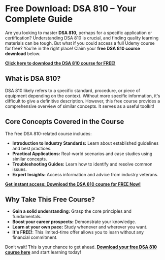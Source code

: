 # Free Download: DSA 810 – Your Complete Guide

Are you looking to master **DSA 810**, perhaps for a specific application or certification? Understanding DSA 810 is crucial, and finding quality learning materials can be tough.  But what if you could access a full Udemy course for free? You’re in the right place!  Claim your **free DSA 810 course download** below.

[**Click here to download the DSA 810 course for FREE!**](https://udemywork.com/dsa-810)

## What is DSA 810?

DSA 810 likely refers to a specific standard, procedure, or piece of equipment depending on the context. Without more specific information, it's difficult to give a definitive description. However, this free course provides a comprehensive overview of similar concepts. It serves as a useful toolkit!

## Core Concepts Covered in the Course

The free DSA 810-related course includes:

*   **Introduction to Industry Standards:** Learn about established guidelines and best practices.
*   **Practical Applications:**  Real-world scenarios and case studies using similar concepts.
*   **Troubleshooting Guides:** Learn how to identify and resolve common issues.
*   **Expert Insights:** Access information and advice from industry veterans.

[**Get instant access: Download the DSA 810 course for FREE Now!**](https://udemywork.com/dsa-810)

## Why Take This Free Course?

*   **Gain a solid understanding:** Grasp the core principles and fundamentals.
*   **Boost your career prospects:** Demonstrate your knowledge.
*   **Learn at your own pace:** Study whenever and wherever you want.
*   **It's FREE!**: This limited-time offer allows you to learn without any financial commitment.

Don’t wait! This is your chance to get ahead. **[Download your free DSA 810 course here](https://udemywork.com/dsa-810)** and start learning today!
